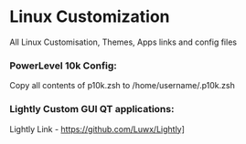 # Linux Customization
All Linux Customisation, Themes, Apps links and config files

### PowerLevel 10k Config:
Copy all contents of p10k.zsh to /home/username/.p10k.zsh

### Lightly Custom GUI QT applications:
Lightly Link - https://github.com/Luwx/Lightly]
